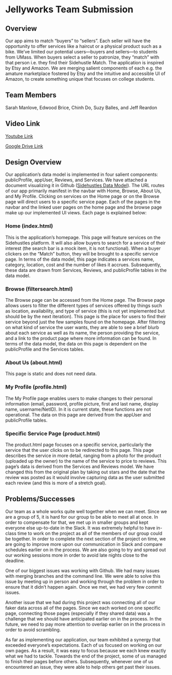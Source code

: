 # Jellyworks Team Submission
## Overview
Our app aims to match “buyers” to “sellers”. Each seller will have the opportunity to offer services like a haircut or a physical product such as a bike. We’ve limited our potential users—buyers and sellers—to students from UMass. When buyers select a seller to patronize, they “match” with that person i.e. they find their Sidehustle Match. The application is inspired by Etsy and Amazon. We are merging salient components of each e.g. the amature marketplace fostered by Etsy and the intuitive and accessible UI of Amazon, to create something unique that focuses on college students. 

## Team Members
Sarah Manlove, Edwood Brice, Chinh Do, Suzy Balles, and Jeff Reardon

## Video Link
[Youtube Link](https://www.youtube.com/watch?v=BVxx9Cvtpdw&feature=youtu.be)

[Google Drive Link](https://drive.google.com/open?id=1mMzc1clLYyt7D036DokQpcGPn7ApvQqM)

## Design Overview
Our application’s data model is implemented in four salient components: publicProfile, appUser, Reviews, and Services.  We have attached a document visualizing it in Github ([Sidehustles Data Model](https://github.com/suzyballes/jellyworks/blob/master/docs/Data%20Model.pdf)). The URL routes of our app primarily manifest in the navbar with Home, Browse, About Us, and My Profile. Clicking on services on the Home page or on the Browse page will direct users to a specific service page. Each of the pages in the navbar and the linked user pages on the home page and the browse page make up our implemented UI views. Each page is explained below:


### Home (index.html)
This is the application’s homepage. This page will feature services on the Sidehustles platform. It will also allow buyers to search for a service of their interest (the search bar is a mock item, it is not functional).  When a buyer clickers on the “Match” button, they will be brought to a specific service page. In terms of the data model, this page indicates a services name, category, location, cost and the number of likes it accrues. Subsequently, these data are drawn from Services, Reviews, and publicProfile tables in the data model. 

### Browse (filtersearch.html)
The Browse page can be accessed from the Home page. The Browse page allows users to filter the different types of services offered by things such as location, availability, and type of service (this is not yet implemented but should be by the next iteration). This page is the place for users to find their service beyond just the few samples found on the homepage. After filtering on what kind of service the user wants, they are able to see a brief blurb about each service as well as its name, the person providing the service, and a link to the product page where more information can be found. In terms of the data model, the data on this page is dependent on the publicProfile and the Services tables.

### About Us (about.html)
This page is static and does not need data.

### My Profile (profile.html)
The My Profile page enables users to make changes to their personal information (email, password, profile picture, first and last name, display name, username/NetID). In it is current state, these functions are not operational. The data on this page are derived from the appUser and publicProfile tables. 

### Specific Service Page (product.html)
The product.html page focuses on a specific service, particularly the service that the user clicks on to be redirected to this page. This page describes the service in more detail, ranging from a photo for the product (uploaded up the owner) to the name of the service to price to reviews. This page’s data is derived from the Services and Reviews model. We have changed this from the original plan by taking out stars and the date that the review was posted as it would involve capturing data as the user submitted each review (and this is more of a stretch goal).


## Problems/Successes
Our team as a whole works quite well together when we can meet. Since we are a group of 5, it is hard for our group to be able to meet all at once. In order to compensate for that, we met up in smaller groups and kept everyone else up-to-date in the Slack. It was extremely helpful to have in-class time to work on the project as all of the members of our group could be together. In order to complete the next section of the project on time, we are going to improve more upon our communication in Slack and compare schedules earlier on in the process. We are also going to try and spread out our working sessions more in order to avoid late nights close to the deadline. 

One of our biggest issues was working with Github. We had many issues with merging branches and the command line. We were able to solve this issue by meeting up in person and working through the problem in order to ensure that it didn’t happen again. Once we met, we had very few commit issues. 

Another issue that we had during this project was connecting all of our faker data across all of the pages. Since we each worked on one specific page, connecting those pages (especially if they shared data) was a challenge that we should have anticipated earlier on in the process. In the future, we need to pay more attention to overlap earlier on in the process in order to avoid scrambling. 

As far as implementing our application, our team exhibited a synergy that exceeded everyone’s expectations. Each of us focused on working on our own pages. As a result, it was easy to focus because we each knew exactly what we had to tackle. Towards the end of the project, some of us managed to finish their pages before others. Subsequently, whenever one of us encountered an issue, they were able to help others get past their issues. 

